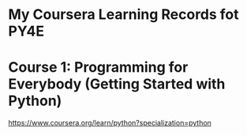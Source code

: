 # My Coursera Learning Records fot PY4E

# Course 1: Programming for Everybody (Getting Started with Python)

https://www.coursera.org/learn/python?specialization=python
